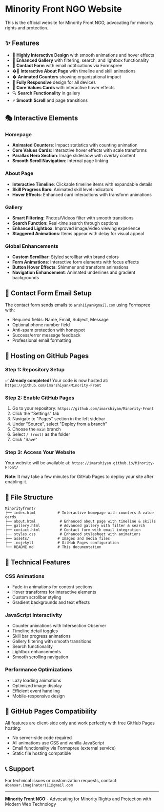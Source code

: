 # Minority Front NGO Website

This is the official website for Minority Front NGO, advocating for minority rights and protection.

## ✨ Features
- 🎨 **Highly Interactive Design** with smooth animations and hover effects
- 📸 **Enhanced Gallery** with filtering, search, and lightbox functionality
- 📧 **Contact Form** with email notifications via Formspree
- �‍💼 **Interactive About Page** with timeline and skill animations
- � **Animated Counters** showing organizational impact
- 📱 **Fully Responsive** design for all devices
- 🎯 **Core Values Cards** with interactive hover effects
- 🔍 **Search Functionality** in gallery
- ⚡ **Smooth Scroll** and page transitions

## 🎭 Interactive Elements

### Homepage
- **Animated Counters**: Impact statistics with counting animation
- **Core Values Cards**: Interactive hover effects with scale transforms
- **Parallax Hero Section**: Image slideshow with overlay content
- **Smooth Scroll Navigation**: Internal page linking

### About Page
- **Interactive Timeline**: Clickable timeline items with expandable details
- **Skill Progress Bars**: Animated skill level indicators
- **Hover Effects**: Enhanced card interactions with transform animations

### Gallery
- **Smart Filtering**: Photos/Videos filter with smooth transitions
- **Search Function**: Real-time search through captions
- **Enhanced Lightbox**: Improved image/video viewing experience
- **Staggered Animations**: Items appear with delay for visual appeal

### Global Enhancements
- **Custom Scrollbar**: Styled scrollbar with brand colors
- **Form Animations**: Interactive form elements with focus effects
- **Button Hover Effects**: Shimmer and transform animations
- **Navigation Enhancement**: Animated underlines and gradient backgrounds

## 📧 Contact Form Email Setup
The contact form sends emails to `arshiiyan@gmail.com` using Formspree with:
- Required fields: Name, Email, Subject, Message
- Optional phone number field
- Anti-spam protection with honeypot
- Success/error message feedback
- Professional email formatting

## 🚀 Hosting on GitHub Pages

### Step 1: Repository Setup
✅ **Already completed!** Your code is now hosted at:
`https://github.com/imarshiyan/Minority-Front`

### Step 2: Enable GitHub Pages
1. Go to your repository: `https://github.com/imarshiyan/Minority-Front`
2. Click the "Settings" tab
3. Navigate to "Pages" section in the left sidebar
4. Under "Source", select "Deploy from a branch"
5. Choose the `main` branch
6. Select `/ (root)` as the folder
7. Click "Save"

### Step 3: Access Your Website
Your website will be available at: `https://imarshiyan.github.io/Minority-Front/`

**Note**: It may take a few minutes for GitHub Pages to deploy your site after enabling it.

## 📁 File Structure
```
Minorityfront/
├── index.html          # Interactive homepage with counters & value cards
├── about.html           # Enhanced about page with timeline & skills
├── gallery.html         # Advanced gallery with filter & search
├── contact.html         # Contact form with email integration
├── styles.css           # Enhanced stylesheet with animations
├── assets/             # Images and media files
├── .nojekyll           # GitHub Pages configuration
└── README.md           # This documentation
```

## 🎨 Technical Features

### CSS Animations
- Fade-in animations for content sections
- Hover transforms for interactive elements
- Custom scrollbar styling
- Gradient backgrounds and text effects

### JavaScript Interactivity
- Counter animations with Intersection Observer
- Timeline detail toggles
- Skill bar progress animations
- Gallery filtering with smooth transitions
- Search functionality
- Lightbox enhancements
- Smooth scrolling navigation

### Performance Optimizations
- Lazy loading animations
- Optimized image display
- Efficient event handling
- Mobile-responsive design

## 🔧 GitHub Pages Compatibility
All features are client-side only and work perfectly with free GitHub Pages hosting:
- No server-side code required
- All animations use CSS and vanilla JavaScript
- Email functionality via Formspree (external service)
- Static file hosting compatible

## 📞 Support
For technical issues or customization requests, contact: `abansar.imaginator111@gmail.com`

---
**Minority Front NGO** - Advocating for Minority Rights and Protection with Modern Web Technology
